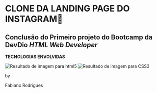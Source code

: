 # CLONE DA LANDING PAGE DO INSTAGRAM:rocket:

## Conclusão do Primeiro projeto do Bootcamp da DevDio _HTML Web Developer_



**TECNOLOGIAS  ENVOLVIDAS**

![Resultado de imagem para html5](https://upload.wikimedia.org/wikipedia/commons/thumb/6/61/HTML5_logo_and_wordmark.svg/150px-HTML5_logo_and_wordmark.svg.png) 	![Resultado de imagem para CSS3](https://upload.wikimedia.org/wikipedia/commons/thumb/d/d5/CSS3_logo_and_wordmark.svg/120px-CSS3_logo_and_wordmark.svg.png)



by

Fabiano Rodrigues

